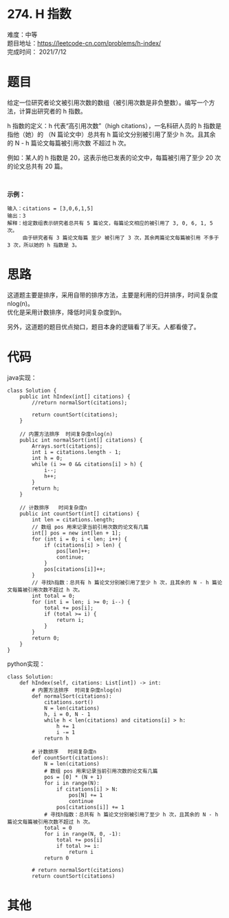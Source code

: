 # 274. H 指数
难度：中等   
题目地址：https://leetcode-cn.com/problems/h-index/   
完成时间：  2021/7/12   
# 题目
给定一位研究者论文被引用次数的数组（被引用次数是非负整数）。编写一个方法，计算出研究者的 h 指数。

h 指数的定义：h 代表“高引用次数”（high citations），一名科研人员的 h 指数是指他（她）的 （N 篇论文中）总共有 h 篇论文分别被引用了至少 h 次。且其余的 N - h 篇论文每篇被引用次数 不超过 h 次。

例如：某人的 h 指数是 20，这表示他已发表的论文中，每篇被引用了至少 20 次的论文总共有 20 篇。

 

**示例：**
```
输入：citations = [3,0,6,1,5]
输出：3 
解释：给定数组表示研究者总共有 5 篇论文，每篇论文相应的被引用了 3, 0, 6, 1, 5 次。
     由于研究者有 3 篇论文每篇 至少 被引用了 3 次，其余两篇论文每篇被引用 不多于 3 次，所以她的 h 指数是 3。
```
# 思路
这道题主要是排序，采用自带的排序方法，主要是利用的归并排序，时间复杂度nlog(n)。  
优化是采用计数排序，降低时间复杂度到n。

另外，这道题的题目优点拗口，题目本身的逻辑看了半天。人都看傻了。

# 代码
java实现：   
```
class Solution {
    public int hIndex(int[] citations) {
        //return normalSort(citations);

        return countSort(citations);
    }

    // 内置方法排序  时间复杂度nlog(n)
    public int normalSort(int[] citations) {
        Arrays.sort(citations);
        int i = citations.length - 1;
        int h = 0;
        while (i >= 0 && citations[i] > h) {
            i--;
            h++;
        }
        return h;
    }

    // 计数排序   时间复杂度n
    public int countSort(int[] citations) {
        int len = citations.length;
        // 数组 pos 用来记录当前引用次数的论文有几篇
        int[] pos = new int[len + 1];
        for (int i = 0; i < len; i++) {
            if (citations[i] > len) {
                pos[len]++;
                continue;
            }
            pos[citations[i]]++;
        }
        // 寻找h指数：总共有 h 篇论文分别被引用了至少 h 次，且其余的 N - h 篇论文每篇被引用次数不超过 h 次。
        int total = 0;
        for (int i = len; i >= 0; i--) {
            total += pos[i];
            if (total >= i) {
                return i;
            }
        }
        return 0;
    }
}
```
python实现：   
```
class Solution:
    def hIndex(self, citations: List[int]) -> int:
        # 内置方法排序  时间复杂度nlog(n)
        def normalSort(citations):
            citations.sort()
            N = len(citations)
            h, i = 0, N - 1
            while h < len(citations) and citations[i] > h:
                h += 1
                i -= 1
            return h

        # 计数排序   时间复杂度n
        def countSort(citations):
            N = len(citations)
            # 数组 pos 用来记录当前引用次数的论文有几篇
            pos = [0] * (N + 1)
            for i in range(N):
                if citations[i] > N:
                    pos[N] += 1
                    continue
                pos[citations[i]] += 1
            # 寻找h指数：总共有 h 篇论文分别被引用了至少 h 次，且其余的 N - h 篇论文每篇被引用次数不超过 h 次。
            total = 0
            for i in range(N, 0, -1):
                total += pos[i]
                if total >= i:
                    return i
            return 0
            
        # return normalSort(citations)
        return countSort(citations)
```
# 其他
